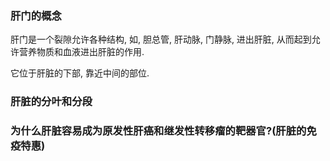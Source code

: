 ### 肝门的概念

肝门是一个裂隙允许各种结构, 如, 胆总管, 肝动脉, 门静脉, 进出肝脏, 从而起到允许营养物质和血液进出肝脏的作用. 

它位于肝脏的下部, 靠近中间的部位. 

### 肝脏的分叶和分段

### 为什么肝脏容易成为原发性肝癌和继发性转移瘤的靶器官?(肝脏的免疫特惠)